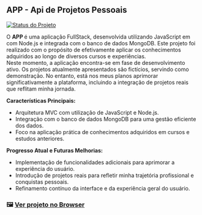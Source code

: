 ## APP - Api de Projetos Pessoais

[![Status do Projeto](https://img.shields.io/badge/Status-Em_Desenvolvimento-brightgreen?color=yellow)](#)

<p >
O <strong> APP </strong>é uma aplicação FullStack, desenvolvida utilizando JavaScript em com Node.js e integrada com o banco de dados MongoDB. Este projeto foi realizado com o propósito de efetivamente aplicar os conhecimentos adquiridos ao longo de diversos cursos e experiências. <br>
Neste momento, a aplicação encontra-se em fase de desenvolvimento ativo. Os projetos atualmente apresentados são fictícios, servindo como demonstração. No entanto, está nos meus planos aprimorar significativamente a plataforma, incluindo a integração de projetos reais que reflitam minha jornada.
 </p>



**Características Principais:**
- Arquitetura MVC com utilização de JavaScript e Node.js.
- Integração com o banco de dados MongoDB para uma gestão eficiente dos dados.
- Foco na aplicação prática de conhecimentos adquiridos em cursos e estudos anteriores.

**Progresso Atual e Futuras Melhorias:**
- Implementação de funcionalidades adicionais para aprimorar a experiência do usuário.
- Introdução de projetos reais para refletir minha trajetória profissional e conquistas pessoais.
- Refinamento contínuo da interface e da experiência geral do usuário.

### 🖼️ [Ver projeto no Browser](https://delisg.github.io/app/)